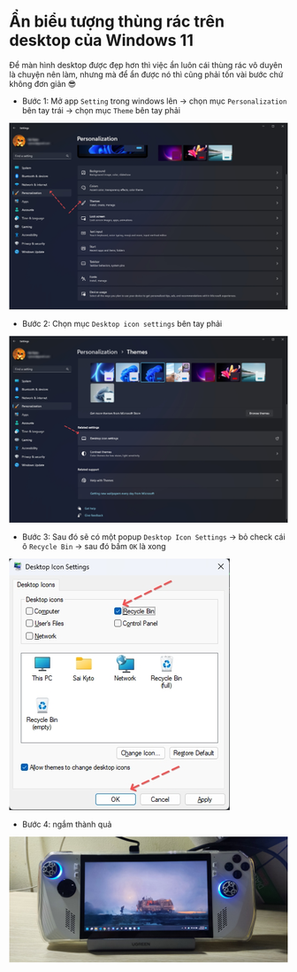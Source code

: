 # Ẩn biểu tượng thùng rác trên desktop của Windows 11 

Để màn hình desktop được đẹp hơn thì việc ẩn luôn cái thùng rác vô duyên là chuyện nên làm, nhưng mà để ẩn được nó thì cũng phải tốn vài bước chứ không đơn giản 😎

- Bước 1: Mở app `Setting` trong windows lên -> chọn mục `Personalization` bên tay trái -> chọn mục `Theme` bên tay phải

![](./hide-recycle-bin-01.jpg)

- Bước 2: Chọn mục `Desktop icon settings` bên tay phải

![](./hide-recycle-bin-02.jpg)

- Bước 3: Sau đó sẽ có một popup `Desktop Icon Settings` -> bỏ check cái ô `Recycle Bin` -> sau đó bấm `OK` là xong

![](./hide-recycle-bin-03.jpg)

- Bước 4: ngắm thành quả

![](./hide-recycle-bin-04.jpg)